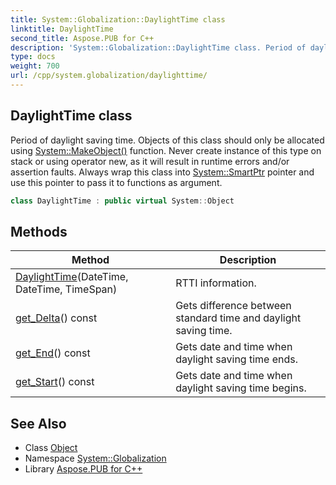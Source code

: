 ```yaml
---
title: System::Globalization::DaylightTime class
linktitle: DaylightTime
second_title: Aspose.PUB for C++
description: 'System::Globalization::DaylightTime class. Period of daylight saving time. Objects of this class should only be allocated using System::MakeObject() function. Never create instance of this type on stack or using operator new, as it will result in runtime errors and/or assertion faults. Always wrap this class into System::SmartPtr pointer and use this pointer to pass it to functions as argument in C++.'
type: docs
weight: 700
url: /cpp/system.globalization/daylighttime/
---
```

## DaylightTime class


Period of daylight saving time. Objects of this class should only be allocated using [System::MakeObject()](../../system/makeobject/) function. Never create instance of this type on stack or using operator new, as it will result in runtime errors and/or assertion faults. Always wrap this class into [System::SmartPtr](../../system/smartptr/) pointer and use this pointer to pass it to functions as argument.

```cpp
class DaylightTime : public virtual System::Object
```

## Methods

| Method | Description |
| --- | --- |
| [DaylightTime](./daylighttime/)(DateTime, DateTime, TimeSpan) | RTTI information. |
| [get_Delta](./get_delta/)() const | Gets difference between standard time and daylight saving time. |
| [get_End](./get_end/)() const | Gets date and time when daylight saving time ends. |
| [get_Start](./get_start/)() const | Gets date and time when daylight saving time begins. |
## See Also

* Class [Object](../../system/object/)
* Namespace [System::Globalization](../)
* Library [Aspose.PUB for C++](../../)
